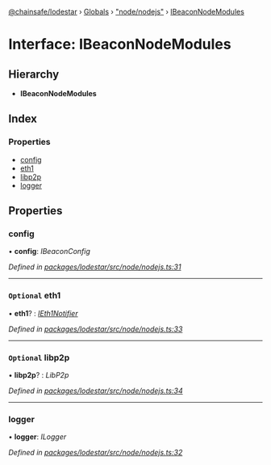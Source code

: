 [@chainsafe/lodestar](../README.md) › [Globals](../globals.md) › ["node/nodejs"](../modules/_node_nodejs_.md) › [IBeaconNodeModules](_node_nodejs_.ibeaconnodemodules.md)

# Interface: IBeaconNodeModules

## Hierarchy

* **IBeaconNodeModules**

## Index

### Properties

* [config](_node_nodejs_.ibeaconnodemodules.md#config)
* [eth1](_node_nodejs_.ibeaconnodemodules.md#optional-eth1)
* [libp2p](_node_nodejs_.ibeaconnodemodules.md#optional-libp2p)
* [logger](_node_nodejs_.ibeaconnodemodules.md#logger)

## Properties

###  config

• **config**: *IBeaconConfig*

*Defined in [packages/lodestar/src/node/nodejs.ts:31](https://github.com/ChainSafe/lodestar/blob/af95f0522/packages/lodestar/src/node/nodejs.ts#L31)*

___

### `Optional` eth1

• **eth1**? : *[IEth1Notifier](_eth1_interface_.ieth1notifier.md)*

*Defined in [packages/lodestar/src/node/nodejs.ts:33](https://github.com/ChainSafe/lodestar/blob/af95f0522/packages/lodestar/src/node/nodejs.ts#L33)*

___

### `Optional` libp2p

• **libp2p**? : *LibP2p*

*Defined in [packages/lodestar/src/node/nodejs.ts:34](https://github.com/ChainSafe/lodestar/blob/af95f0522/packages/lodestar/src/node/nodejs.ts#L34)*

___

###  logger

• **logger**: *ILogger*

*Defined in [packages/lodestar/src/node/nodejs.ts:32](https://github.com/ChainSafe/lodestar/blob/af95f0522/packages/lodestar/src/node/nodejs.ts#L32)*
